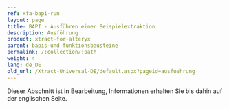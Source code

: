 ```yaml
---
ref: xfa-bapi-run
layout: page
title: BAPI - Ausführen einer Beispielextraktion
description: Ausführung
product: xtract-for-alteryx
parent: bapis-und-funktionsbausteine
permalink: /:collection/:path
weight: 4
lang: de_DE
old_url: /Xtract-Universal-DE/default.aspx?pageid=ausfuehrung
---
```


Dieser Abschnitt ist in Bearbeitung, Informationen erhalten Sie bis dahin auf der englischen Seite.